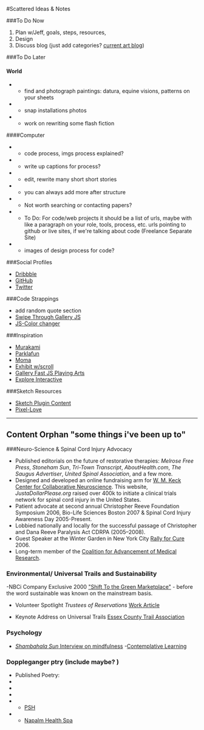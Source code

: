 #Scattered Ideas & Notes 

###To Do Now

1. Plan w/Jeff, goals, steps, resources,
2. Design
3. Discuss blog (just add categories? [current art blog](http://chazsouthard.com/blog))

###To Do Later

#### World

- - find and photograph paintings: datura, equine visions, patterns on your sheets
- - snap installations photos
- - work on rewriting some flash fiction

####Computer

- - code process, imgs process explained?
- - write up captions for process? 
- - edit, rewrite many short short stories
- - you can always add more after structure
- - Not worth searching or contacting papers?
- - To Do: For code/web projects it should be a list of urls, maybe with like a paragraph on your role, tools, process, etc. urls pointing to github or live sites, if we're talking about code (Freelance Separate Site)
- - images of design process for code?

###Social Profiles

- [Dribbble](https://dribbble.com/ccsouthard) 
- [GitHub](https://github.com/ccsouthard)
- [Twitter](https://twitter.com/chazsouthard)

###Code Strappings

- add random quote section
- [Swipe Through Gallery JS](https://github.com/ccsouthard/jquery.scroll-swipe-slide)
- [JS-Color changer](http://briangonzalez.github.io/jquery.adaptive-backgrounds.js/ ) 

###Inspiration

- [Murakami](http://www.harukimurakami.com/community)
- [Parklafun](http://parklafun.com/)
- [Moma]( http://www.moma.org/interactives/exhibitions/2014/matisse/credits.html)
- [Exhibit w/scroll]( http://exhibitions.snagmetalsmith.org/bodyadorned/intro )
- [Gallery Fast JS Playing Arts]( http://playingarts.com/)
- [Explore Interactive](http://the-bea.st/)


###Sketch Resources

- [Sketch Plugin Content]( https://github.com/ccsouthard/Content-generator-sketch-plugin) 
- [Pixel-Love](http://www.pixellove.com/preview-ios8-icons)

---

## Content Orphan  "some things i've been up to"

###Neuro-Science & Spinal Cord Injury Advocacy 
- Published editorials on the future of restorative therapies: *Melrose Free Press*, *Stoneham Sun*, *Tri-Town Transcript*, *AboutHealth.com*, *The Saugus Advertiser*, *United Spinal Association*, and a few more.
- Designed and developed an online fundraising arm for [W. M. Keck Center for Collaborative Neuroscience](http://keck.rutgers.edu/main.html ).  This website, *JustaDollarPlease.org* raised over 400k to initiate a clinical trials network for spinal cord injury in the United States.
- Patient advocate at second annual Christopher Reeve Foundation Symposium 2006, Bio-Life Sciences Boston 2007 & Spinal Cord Injury Awareness Day 2005-Present.
- Lobbied nationally and locally for the successful passage of Christopher and Dana Reeve Paralysis Act CDRPA (2005–2008).
- Guest Speaker at the Winter Garden in New York City [Rally for Cure](http://keck.rutgers.edu/SCIP/scip.html) 2006.
-  Long-term member of the  [Coalition for Advancement of Medical Research](http://alliancerm.org/press/coalition-advancement-medical-research-transfers-mission-and-assets-alliance-regenerative). 

### Environmental/ Universal Trails and Sustainability

-NBCi Company Exclusive 2000 ["Shift To the Green Marketplace"]( http://ecomall.com/greenshopping/chad.htm)  - before the word sustainable was known on the mainstream basis.

- Volunteer Spotlight *Trustees of Reservations* [Work Article](http://www.thetrustees.org/volunteer/volunteer-spotlight/chaz-southard.html)

- Keynote Address on Universal Trails [Essex County Trail Association](http://www.ectaonline.org/uncategorized/ecta-april-news-lets-hit-the-trails)  

### Psychology

- [*Shambahala Sun* Interview on mindfulness](http://www.mindful.org/mindful-voices/your-stories/chaz-southard)
-[Contemplative Learning](https://books.google.com/books?id=6usHBAAAQBAJ&pg=PA175&lpg=PA175&dq=chaz+southard&source=bl&ots=7dUZs0l0mi&sig=dWl4pYvfoDqPFp46rp1eAbMIpDk&hl=en&sa=X&ei=CR3ZVNLSO8eWyATd3IKgAw&ved=0CDsQ6AEwBjgK#v=onepage&q=chaz%20southard&f=false)

### Doppleganger ptry (include maybe? )
- Published Poetry: 
-
- 
- 
- - [PSH](http://poetrysuperhighway.com/psh/2010/09/psh-poets-of-the-week-156/
)
- - [Napalm Health Spa](http://www.poetspath.com/napalm/_special_edition_nhs_2013/Southers1.htm) 

